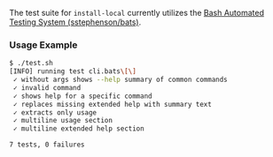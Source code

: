 The test suite for `install-local` currently utilizes the [Bash Automated Testing System (sstephenson/bats)](https://github.com/sstephenson/bats).

### Usage Example

```bash
$ ./test.sh 
[INFO] running test cli.bats\[\]
 ✓ without args shows --help summary of common commands
 ✓ invalid command
 ✓ shows help for a specific command
 ✓ replaces missing extended help with summary text
 ✓ extracts only usage
 ✓ multiline usage section
 ✓ multiline extended help section

7 tests, 0 failures
```

